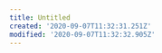 ```yaml
---
title: Untitled
created: '2020-09-07T11:32:31.251Z'
modified: '2020-09-07T11:32:32.905Z'
---
```


# 
